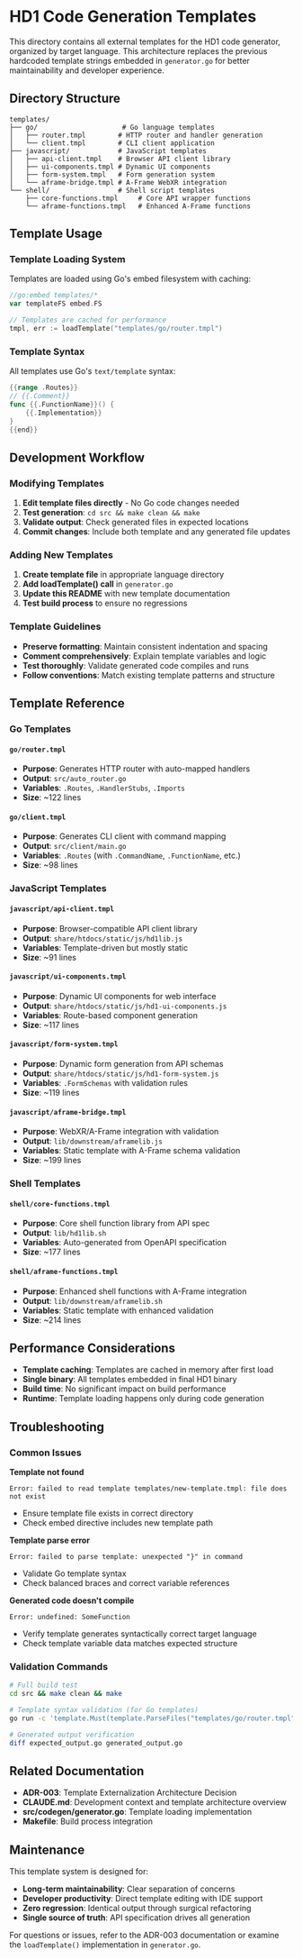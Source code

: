 # HD1 Code Generation Templates

This directory contains all external templates for the HD1 code generator, organized by target language. This architecture replaces the previous hardcoded template strings embedded in `generator.go` for better maintainability and developer experience.

## Directory Structure

```
templates/
├── go/                     # Go language templates
│   ├── router.tmpl        # HTTP router and handler generation
│   └── client.tmpl        # CLI client application
├── javascript/            # JavaScript templates
│   ├── api-client.tmpl    # Browser API client library
│   ├── ui-components.tmpl # Dynamic UI components
│   ├── form-system.tmpl   # Form generation system
│   └── aframe-bridge.tmpl # A-Frame WebXR integration
└── shell/                 # Shell script templates
    ├── core-functions.tmpl     # Core API wrapper functions
    └── aframe-functions.tmpl   # Enhanced A-Frame functions
```

## Template Usage

### Template Loading System
Templates are loaded using Go's embed filesystem with caching:

```go
//go:embed templates/*
var templateFS embed.FS

// Templates are cached for performance
tmpl, err := loadTemplate("templates/go/router.tmpl")
```

### Template Syntax
All templates use Go's `text/template` syntax:

```go
{{range .Routes}}
// {{.Comment}}
func {{.FunctionName}}() {
    {{.Implementation}}
}
{{end}}
```

## Development Workflow

### Modifying Templates

1. **Edit template files directly** - No Go code changes needed
2. **Test generation**: `cd src && make clean && make`
3. **Validate output**: Check generated files in expected locations
4. **Commit changes**: Include both template and any generated file updates

### Adding New Templates

1. **Create template file** in appropriate language directory
2. **Add loadTemplate() call** in `generator.go`
3. **Update this README** with new template documentation
4. **Test build process** to ensure no regressions

### Template Guidelines

- **Preserve formatting**: Maintain consistent indentation and spacing
- **Comment comprehensively**: Explain template variables and logic
- **Test thoroughly**: Validate generated code compiles and runs
- **Follow conventions**: Match existing template patterns and structure

## Template Reference

### Go Templates

#### `go/router.tmpl`
- **Purpose**: Generates HTTP router with auto-mapped handlers
- **Output**: `src/auto_router.go`
- **Variables**: `.Routes`, `.HandlerStubs`, `.Imports`
- **Size**: ~122 lines

#### `go/client.tmpl`
- **Purpose**: Generates CLI client with command mapping
- **Output**: `src/client/main.go`
- **Variables**: `.Routes` (with `.CommandName`, `.FunctionName`, etc.)
- **Size**: ~98 lines

### JavaScript Templates

#### `javascript/api-client.tmpl`
- **Purpose**: Browser-compatible API client library
- **Output**: `share/htdocs/static/js/hd1lib.js`
- **Variables**: Template-driven but mostly static
- **Size**: ~91 lines

#### `javascript/ui-components.tmpl`
- **Purpose**: Dynamic UI components for web interface
- **Output**: `share/htdocs/static/js/hd1-ui-components.js`
- **Variables**: Route-based component generation
- **Size**: ~117 lines

#### `javascript/form-system.tmpl`
- **Purpose**: Dynamic form generation from API schemas
- **Output**: `share/htdocs/static/js/hd1-form-system.js`
- **Variables**: `.FormSchemas` with validation rules
- **Size**: ~119 lines

#### `javascript/aframe-bridge.tmpl`
- **Purpose**: WebXR/A-Frame integration with validation
- **Output**: `lib/downstream/aframelib.js`
- **Variables**: Static template with A-Frame schema validation
- **Size**: ~199 lines

### Shell Templates

#### `shell/core-functions.tmpl`
- **Purpose**: Core shell function library from API spec
- **Output**: `lib/hd1lib.sh`
- **Variables**: Auto-generated from OpenAPI specification
- **Size**: ~177 lines

#### `shell/aframe-functions.tmpl`
- **Purpose**: Enhanced shell functions with A-Frame integration
- **Output**: `lib/downstream/aframelib.sh`
- **Variables**: Static template with enhanced validation
- **Size**: ~214 lines

## Performance Considerations

- **Template caching**: Templates are cached in memory after first load
- **Single binary**: All templates embedded in final HD1 binary
- **Build time**: No significant impact on build performance
- **Runtime**: Template loading happens only during code generation

## Troubleshooting

### Common Issues

**Template not found**
```
Error: failed to read template templates/new-template.tmpl: file does not exist
```
- Ensure template file exists in correct directory
- Check embed directive includes new template path

**Template parse error**
```
Error: failed to parse template: unexpected "}" in command
```
- Validate Go template syntax
- Check balanced braces and correct variable references

**Generated code doesn't compile**
```
Error: undefined: SomeFunction
```
- Verify template generates syntactically correct target language
- Check template variable data matches expected structure

### Validation Commands

```bash
# Full build test
cd src && make clean && make

# Template syntax validation (for Go templates)
go run -c 'template.Must(template.ParseFiles("templates/go/router.tmpl"))'

# Generated output verification
diff expected_output.go generated_output.go
```

## Related Documentation

- **ADR-003**: Template Externalization Architecture Decision
- **CLAUDE.md**: Development context and template architecture overview
- **src/codegen/generator.go**: Template loading implementation
- **Makefile**: Build process integration

## Maintenance

This template system is designed for:
- **Long-term maintainability**: Clear separation of concerns
- **Developer productivity**: Direct template editing with IDE support
- **Zero regression**: Identical output through surgical refactoring
- **Single source of truth**: API specification drives all generation

For questions or issues, refer to the ADR-003 documentation or examine the `loadTemplate()` implementation in `generator.go`.